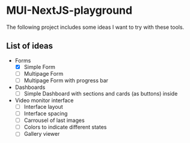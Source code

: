 # MUI-NextJS-playground

The following project includes some ideas I want to try with these tools.

## List of ideas

- Forms
  - [X] Simple Form
  - [ ] Multipage Form
  - [ ] Multipage Form with progress bar
- Dashboards
  - [ ] Simple Dashboard with sections and cards (as buttons) inside
- Video monitor interface
  - [ ] Interface layout
  - [ ] Interface spacing
  - [ ] Carrousel of last images
  - [ ] Colors to indicate different states
  - [ ] Gallery viewer